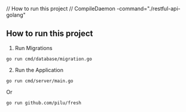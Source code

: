 // How to run this project
// CompileDaemon -command="./restful-api-golang"

## How to run this project

1. Run Migrations

```
go run cmd/database/migration.go
```

2. Run the Application

```
go run cmd/server/main.go
```

Or

```
go run github.com/pilu/fresh
```

